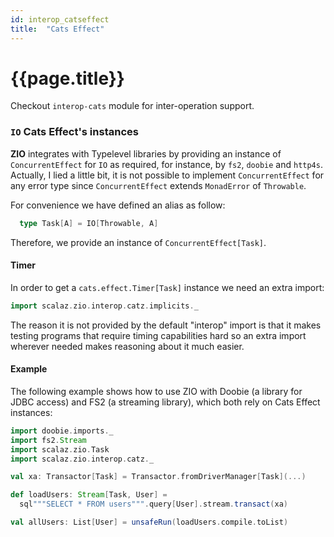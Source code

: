 ```yaml
---
id: interop_catseffect
title:  "Cats Effect"
---
```


# {{page.title}}

Checkout `interop-cats` module for inter-operation support.

### `IO` Cats Effect's instances

**ZIO** integrates with Typelevel libraries by providing an instance of `ConcurrentEffect` for `IO` as required, for instance, by `fs2`, `doobie` and `http4s`. Actually, I lied a little bit, it is not possible to implement `ConcurrentEffect` for any error type since `ConcurrentEffect` extends `MonadError` of `Throwable`.

For convenience we have defined an alias as follow:

```scala
  type Task[A] = IO[Throwable, A]
```

Therefore, we provide an instance of `ConcurrentEffect[Task]`.

#### Timer

In order to get a `cats.effect.Timer[Task]` instance we need an extra import:

```scala
import scalaz.zio.interop.catz.implicits._
```

The reason it is not provided by the default "interop" import is that it makes testing programs that require timing capabilities hard so an extra import wherever needed makes reasoning about it much easier.

#### Example

The following example shows how to use ZIO with Doobie (a library for JDBC access) and FS2 (a streaming library), which both rely on Cats Effect instances:

```scala
import doobie.imports._
import fs2.Stream
import scalaz.zio.Task
import scalaz.zio.interop.catz._

val xa: Transactor[Task] = Transactor.fromDriverManager[Task](...)

def loadUsers: Stream[Task, User] =
  sql"""SELECT * FROM users""".query[User].stream.transact(xa)

val allUsers: List[User] = unsafeRun(loadUsers.compile.toList)
```
